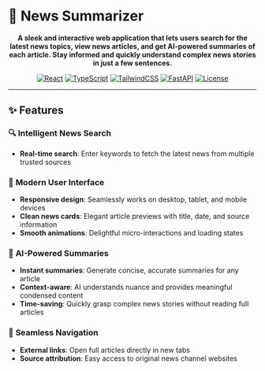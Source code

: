 # 📰 News Summarizer

<div align="center">


**A sleek and interactive web application that lets users search for the latest news topics, view news articles, and get AI-powered summaries of each article. Stay informed and quickly understand complex news stories in just a few sentences.**

[![React](https://img.shields.io/badge/React-18.2.0-blue?logo=react)](https://reactjs.org/)
[![TypeScript](https://img.shields.io/badge/TypeScript-5.0+-blue?logo=typescript)](https://www.typescriptlang.org/)
[![TailwindCSS](https://img.shields.io/badge/TailwindCSS-3.0+-06B6D4?logo=tailwindcss)](https://tailwindcss.com/)
[![FastAPI](https://img.shields.io/badge/FastAPI-0.100+-009688?logo=fastapi)](https://fastapi.tiangolo.com/)
[![License](https://img.shields.io/badge/License-MIT-green.svg)](LICENSE)

</div>

---

## ✨ Features

### 🔍 **Intelligent News Search**
- **Real-time search**: Enter keywords to fetch the latest news from multiple trusted sources


### 🎨 **Modern User Interface**
- **Responsive design**: Seamlessly works on desktop, tablet, and mobile devices
- **Clean news cards**: Elegant article previews with title, date, and source information
- **Smooth animations**: Delightful micro-interactions and loading states


### 🤖 **AI-Powered Summaries**
- **Instant summaries**: Generate concise, accurate summaries for any article
- **Context-aware**: AI understands nuance and provides meaningful condensed content
- **Time-saving**: Quickly grasp complex news stories without reading full articles


### 🔗 **Seamless Navigation**
- **External links**: Open full articles directly in new tabs
- **Source attribution**: Easy access to original news channel websites


